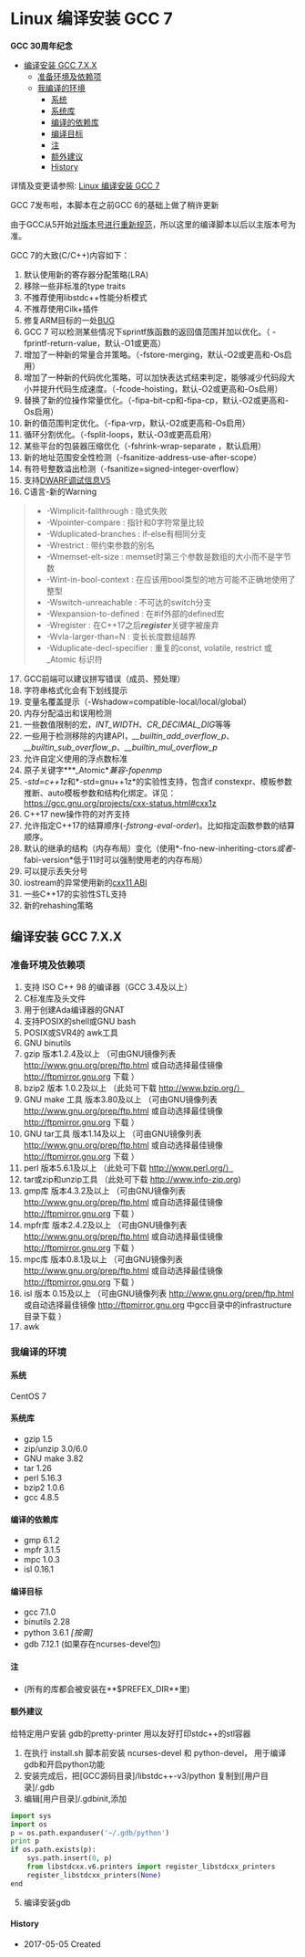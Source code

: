 Linux 编译安装 GCC 7
======

**GCC 30周年纪念**

<!-- TOC -->

- [编译安装 GCC 7.X.X](#编译安装-gcc-7xx)
    - [准备环境及依赖项](#准备环境及依赖项)
    - [我编译的环境](#我编译的环境)
        - [系统](#系统)
        - [系统库](#系统库)
        - [编译的依赖库](#编译的依赖库)
        - [编译目标](#编译目标)
        - [注](#注)
        - [额外建议](#额外建议)
        - [History](#history)

<!-- /TOC -->

详情及变更请参照: [Linux 编译安装 GCC 7](https://github.com/owent-utils/bash-shell/tree/master/GCC%20Installer/gcc-7)

GCC 7发布啦，本脚本在之前GCC 6的基础上做了稍许更新

由于GCC从5开始[对版本号进行重新规范](https://gcc.gnu.org/develop.html#num_scheme)，所以这里的编译脚本以后以主版本号为准。

GCC 7的大致(C/C++)内容如下：

1. 默认使用新的寄存器分配策略(LRA)
2. 移除一些非标准的type traits
3. 不推荐使用libstdc++性能分析模式
4. 不推荐使用Cilk+插件
5. 修复ARM目标的一处[BUG](https://gcc.gnu.org/bugzilla/show_bug.cgi?id=77728)
6. GCC 7 可以检测某些情况下sprintf族函数的返回值范围并加以优化。（ -fprintf-return-value，默认-O1或更高）
7. 增加了一种新的常量合并策略。（-fstore-merging，默认-O2或更高和-Os启用）
8. 增加了一种新的代码优化策略，可以加快表达式结束判定，能够减少代码段大小并提升代码生成速度。（-fcode-hoisting，默认-O2或更高和-Os启用）
9. 替换了新的位操作常量优化。（-fipa-bit-cp和-fipa-cp，默认-O2或更高和-Os启用）
10. 新的值范围判定优化。（-fipa-vrp，默认-O2或更高和-Os启用）
11. 循环分割优化。（-fsplit-loops，默认-O3或更高启用）
12. 某些平台的包装器压缩优化（-fshrink-wrap-separate ，默认启用）
13. 新的地址范围安全性检测（-fsanitize-address-use-after-scope）
14. 有符号整数溢出检测（-fsanitize=signed-integer-overflow）
15. 支持[DWARF调试信息V5](http://www.dwarfstd.org/Download.php)
16. C语言-新的Warning
> + -Wimplicit-fallthrough : 隐式失败
> + -Wpointer-compare : 指针和0字符常量比较
> + -Wduplicated-branches : if-else有相同分支
> + -Wrestrict : 带约束参数的别名
> + -Wmemset-elt-size : memset时第三个参数是数组的大小而不是字节数
> + -Wint-in-bool-context : 在应该用bool类型的地方可能不正确地使用了整型
> + -Wswitch-unreachable : 不可达的switch分支
> + -Wexpansion-to-defined : 在#if外部的defined宏
> + -Wregister : 在C++17之后***register***关键字被废弃
> + -Wvla-larger-than=N : 变长长度数组越界
> + -Wduplicate-decl-specifier : 重复的const, volatile, restrict 或 _Atomic 标识符

17. GCC前端可以建议拼写错误（成员、预处理）
18. 字符串格式化会有下划线提示
19. 变量名覆盖提示（-Wshadow=compatible-local/local/global）
20. 内存分配溢出和误用检测
21. 一些数值限制的宏，*INT_WIDTH*、*CR_DECIMAL_DIG*等等
22. 一些用于检测移除的内建API，*__builtin_add_overflow_p*、*__builtin_sub_overflow_p*、*__builtin_mul_overflow_p*
23. 允许自定义使用的浮点数标准
24. 原子关键字***_Atomic***兼容*-fopenmp*
25. *-std=c++1z*和*-std=gnu++1z*的实验性支持，包含if constexpr、模板参数推断、auto模板参数和结构化绑定。详见： https://gcc.gnu.org/projects/cxx-status.html#cxx1z
26. C++17 new操作符的对齐支持
27. 允许指定C++17的结算顺序(*-fstrong-eval-order*)。比如指定函数参数的结算顺序。
28. 默认的继承的结构（内存布局）变化（使用*-fno-new-inheriting-ctors*或者*-fabi-version*低于11时可以强制使用老的内存布局）
29. 可以提示丢失分号
30. iostream的异常使用新的[cxx11 ABI](https://gcc.gnu.org/onlinedocs/gcc-7.1.0/libstdc++/manual/using_dual_abi.html)
31. 一些C++17的实验性STL支持
32. 新的rehashing策略

## 编译安装 GCC 7.X.X
### 准备环境及依赖项

1. 支持 ISO C++ 98 的编译器（GCC 3.4及以上）
2. C标准库及头文件
3. 用于创建Ada编译器的GNAT
4. 支持POSIX的shell或GNU bash
5. POSIX或SVR4的 awk工具
6. GNU binutils
7. gzip 版本1.2.4及以上     （可由GNU镜像列表 http://www.gnu.org/prep/ftp.html 或自动选择最佳镜像 http://ftpmirror.gnu.org 下载 ）
8. bzip2 版本 1.0.2及以上    （此处可下载 http://www.bzip.org/）
9. GNU make 工具 版本3.80及以上 （可由GNU镜像列表 http://www.gnu.org/prep/ftp.html 或自动选择最佳镜像 http://ftpmirror.gnu.org 下载 ）
10. GNU tar工具 版本1.14及以上   （可由GNU镜像列表 http://www.gnu.org/prep/ftp.html 或自动选择最佳镜像 http://ftpmirror.gnu.org 下载 ）
11. perl 版本5.6.1及以上      （此处可下载 http://www.perl.org/）
12. tar或zip和unzip工具 （此处可下载 http://www.info-zip.org)
13. gmp库 版本4.3.2及以上 （可由GNU镜像列表 http://www.gnu.org/prep/ftp.html 或自动选择最佳镜像 http://ftpmirror.gnu.org 下载 ）
14. mpfr库 版本2.4.2及以上 （可由GNU镜像列表 http://www.gnu.org/prep/ftp.html 或自动选择最佳镜像 http://ftpmirror.gnu.org 下载 ）
15. mpc库 版本0.8.1及以上 （可由GNU镜像列表 http://www.gnu.org/prep/ftp.html 或自动选择最佳镜像 http://ftpmirror.gnu.org 下载 ）
16. isl 版本 0.15及以上 （可由GNU镜像列表 http://www.gnu.org/prep/ftp.html 或自动选择最佳镜像 http://ftpmirror.gnu.org 中gcc目录中的infrastructure目录下载 ）
17. awk

### 我编译的环境
#### 系统
CentOS 7

#### 系统库
+ gzip 1.5
+ zip/unzip 3.0/6.0
+ GNU make 3.82
+ tar 1.26
+ perl 5.16.3
+ bzip2 1.0.6
+ gcc 4.8.5

#### 编译的依赖库
+ gmp 6.1.2
+ mpfr 3.1.5
+ mpc 1.0.3
+ isl 0.16.1

#### 编译目标
+ gcc 7.1.0
+ binutils 2.28
+ python 3.6.1 *[按需]*
+ gdb 7.12.1 (如果存在ncurses-devel包)

#### 注
+ (所有的库都会被安装在**$PREFEX_DIR**里)

#### 额外建议
给特定用户安装 gdb的pretty-printer 用以友好打印stdc++的stl容器

1. 在执行 install.sh 脚本前安装 ncurses-devel 和 python-devel， 用于编译gdb和开启python功能
2. 安装完成后，把[GCC源码目录]/libstdc++-v3/python 复制到[用户目录]/.gdb
3. 编辑[用户目录]/.gdbinit,添加
```python
import sys
import os
p = os.path.expanduser('~/.gdb/python')
print p
if os.path.exists(p):
    sys.path.insert(0, p)
    from libstdcxx.v6.printers import register_libstdcxx_printers
    register_libstdcxx_printers(None)
end
```
5. 编译安装gdb

#### History
+ 2017-05-05    Created